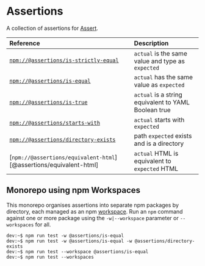 # Assertions

A collection of assertions for [Assert][pr-mpt/actions-assert].

| Reference                                                              | Description                                          |
| :--------------------------------------------------------------------- | :--------------------------------------------------- |
| [`npm://@assertions/is-strictly-equal`][@assertions/is-strictly-equal] | `actual` is the same value and type as `expected`    |
| [`npm://@assertions/is-equal`][@assertions/is-equal]                   | `actual` has the same value as `expected`            |
| [`npm://@assertions/is-true`][@assertions/is-true]                     | `actual` is a string equivalent to YAML Boolean true |
| [`npm://@assertions/starts-with`][@assertions/starts-with]             | `actual` starts with `expected`                      |
| [`npm://@assertions/directory-exists`][@assertions/directory-exists]   | path `expected` exists and is a directory            |
| [`npm://@assertions/equivalent-html`][@assertions/equivalent-html]     | `actual` HTML is equivalent to `expected` HTML       |

## Monorepo using npm Workspaces

This monorepo organises assertions into separate npm packages by directory, each
managed as an npm [workspace][npm/workspaces]. Run an `npm` command against one
or more package using the `-w|--workspace` parameter or `--workspaces` for all.

```console
dev:~$ npm run test -w @assertions/is-equal
dev:~$ npm run test -w @assertions/is-equal -w @assertions/directory-exists
dev:~$ npm run test --workspace @assertions/is-equal
dev:~$ npm run test --workspaces
```

[pr-mpt/actions-assert]: https://github.com/pr-mpt/actions-assert
[@assertions/is-strictly-equal]: https://www.npmjs.com/package/@assertions/is-strictly-equal
[@assertions/is-equal]: https://www.npmjs.com/package/@assertions/is-equal
[@assertions/is-true]: https://www.npmjs.com/package/@assertions/is-true
[@assertions/starts-with]: https://www.npmjs.com/package/@assertions/starts-with
[@assertions/directory-exists]: https://www.npmjs.com/package/@assertions/directory-exists
[npm/workspaces]: https://docs.npmjs.com/cli/v7/using-npm/workspaces
